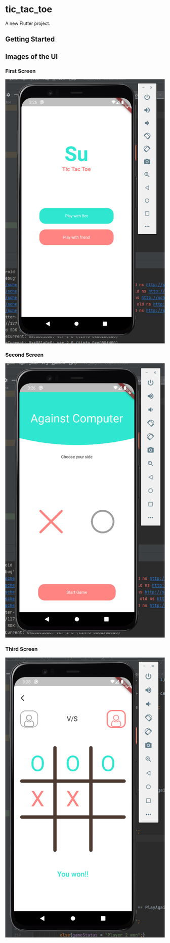 # tic_tac_toe

A new Flutter project.

## Getting Started

## Images of the UI

### First Screen

![UI](https://github.com/karan1232/tic_tac_toe/blob/main/first_screen.png)

### Second Screen
![UI](https://github.com/karan1232/tic_tac_toe/blob/main/second_screen.png)


### Third Screen
![UI](https://github.com/karan1232/tic_tac_toe/blob/main/third_screen.png)